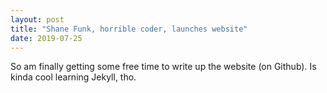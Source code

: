 ```yaml
---
layout: post
title: "Shane Funk, horrible coder, launches website"
date: 2019-07-25
---
```


So am finally getting some free time to write up the website (on Github).
Is kinda cool learning Jekyll, tho.
